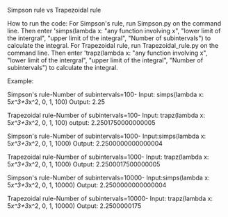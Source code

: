 Simpson rule vs Trapezoidal rule

How to run the code:
For Simpson's rule, run Simpson.py on the command line. Then enter 'simps(lambda x: "any function involving x", "lower limit of the intergral", "upper limit of the integral", "Number of subintervals") to calculate the integral.
For Trapezoidal rule, run Trapezoidal_rule.py on the command line. Then enter 'trapz(lambda x: "any function involving x", "lower limit of the intergral", "upper limit of the integral", "Number of subintervals") to calculate the integral.

Example:

Simpson's rule-Number of subintervals=100-
Input: simps(lambda x: 5*x^3+3*x^2, 0, 1, 100)
Output: 2.25

Trapezoidal rule-Number of subintervals=100-
Input: trapz(lambda x: 5*x^3+3*x^2, 0, 1, 100)
output: 2.2501750000000005


Simpson's rule-Number of subintervals=1000-
Input:simps(lambda x: 5*x^3+3*x^2, 0, 1, 1000)
Output: 2.2500000000000004

Trapezoidal rule-Number of subintervals=1000-
Input: trapz(lambda x: 5*x^3+3*x^2, 0, 1, 1000)
Output: 2.2500017500000005


Simpson's rule-Number of subintervals=10000-
Input:simps(lambda x: 5*x^3+3*x^2, 0, 1, 10000)
Output: 2.2500000000000004

Trapezoidal rule-Number of subintervals=10000-
Input: trapz(lambda x: 5*x^3+3*x^2, 0, 1, 10000)
Output: 2.2500000175

